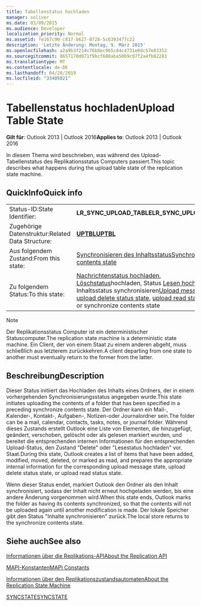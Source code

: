 ```yaml
---
title: Tabellenstatus hochladen
manager: soliver
ms.date: 03/09/2015
ms.audience: Developer
localization_priority: Normal
ms.assetid: fe167c90-c817-b627-0728-5c6393477c22
description: 'Letzte Änderung: Montag, 9. März 2015'
ms.openlocfilehash: a2a9b3f214c76b8ec965c84c4731e0dc57e83352
ms.sourcegitcommit: 8657170d071f9bcf680aba50b9c07f2a4fb82283
ms.translationtype: MT
ms.contentlocale: de-DE
ms.lasthandoff: 04/28/2019
ms.locfileid: "33405821"
---
```

# <a name="upload-table-state"></a><span data-ttu-id="54757-103">Tabellenstatus hochladen</span><span class="sxs-lookup"><span data-stu-id="54757-103">Upload Table State</span></span>

  
  
<span data-ttu-id="54757-104">**Gilt für**: Outlook 2013 | Outlook 2016</span><span class="sxs-lookup"><span data-stu-id="54757-104">**Applies to**: Outlook 2013 | Outlook 2016</span></span> 
  
 <span data-ttu-id="54757-105">In diesem Thema wird beschrieben, was während des Upload-Tabellenstatus des Replikationsstatus Computers passiert.</span><span class="sxs-lookup"><span data-stu-id="54757-105">This topic describes what happens during the upload table state of the replication state machine.</span></span> 
  
## <a name="quick-info"></a><span data-ttu-id="54757-106">QuickInfo</span><span class="sxs-lookup"><span data-stu-id="54757-106">Quick info</span></span>

|||
|:-----|:-----|
|<span data-ttu-id="54757-107">Status-ID:</span><span class="sxs-lookup"><span data-stu-id="54757-107">State Identifier:</span></span>  <br/> |<span data-ttu-id="54757-108">**LR_SYNC_UPLOAD_TABLE**</span><span class="sxs-lookup"><span data-stu-id="54757-108">**LR_SYNC_UPLOAD_TABLE**</span></span> <br/> |
|<span data-ttu-id="54757-109">Zugehörige Datenstruktur:</span><span class="sxs-lookup"><span data-stu-id="54757-109">Related Data Structure:</span></span>  <br/> |<span data-ttu-id="54757-110">**[UPTBL](uptbl.md)**</span><span class="sxs-lookup"><span data-stu-id="54757-110">**[UPTBL](uptbl.md)**</span></span> <br/> |
|<span data-ttu-id="54757-111">Aus folgendem Zustand:</span><span class="sxs-lookup"><span data-stu-id="54757-111">From this state:</span></span>  <br/> |[<span data-ttu-id="54757-112">Synchronisieren des Inhaltsstatus</span><span class="sxs-lookup"><span data-stu-id="54757-112">Synchronize contents state</span></span>](synchronize-contents-state.md) <br/> |
|<span data-ttu-id="54757-113">Zu folgendem Status:</span><span class="sxs-lookup"><span data-stu-id="54757-113">To this state:</span></span>  <br/> |<span data-ttu-id="54757-114">[Nachrichtenstatus hochladen](upload-message-state.md), [Löschstatus](upload-delete-status-state.md)hochladen, Status [Lesen hochladen](upload-read-status-state.md)oder Inhaltsstatus synchronisieren</span><span class="sxs-lookup"><span data-stu-id="54757-114">[Upload message state](upload-message-state.md), [upload delete status state](upload-delete-status-state.md), [upload read status state](upload-read-status-state.md), or synchronize contents state</span></span>  <br/> |
   
> [!NOTE]
> <span data-ttu-id="54757-115">Der Replikationsstatus Computer ist ein deterministischer Statuscomputer.</span><span class="sxs-lookup"><span data-stu-id="54757-115">The replication state machine is a deterministic state machine.</span></span> <span data-ttu-id="54757-116">Ein Client, der von einem Staat zu einem anderen abgeht, muss schließlich aus letzterem zurückkehren.</span><span class="sxs-lookup"><span data-stu-id="54757-116">A client departing from one state to another must eventually return to the former from the latter.</span></span> 
  
## <a name="description"></a><span data-ttu-id="54757-117">Beschreibung</span><span class="sxs-lookup"><span data-stu-id="54757-117">Description</span></span>

<span data-ttu-id="54757-118">Dieser Status initiiert das Hochladen des Inhalts eines Ordners, der in einem vorhergehenden Synchronisierungsstatus angegeben wurde.</span><span class="sxs-lookup"><span data-stu-id="54757-118">This state initiates uploading the contents of a folder that has been specified in a preceding synchronize contents state.</span></span> <span data-ttu-id="54757-119">Der Ordner kann ein Mail-, Kalender-, Kontakt-, Aufgaben-, Notizen-oder Journalordner sein.</span><span class="sxs-lookup"><span data-stu-id="54757-119">The folder can be a mail, calendar, contacts, tasks, notes, or journal folder.</span></span> <span data-ttu-id="54757-120">Während dieses Zustands erstellt Outlook eine Liste von Elementen, die hinzugefügt, geändert, verschoben, gelöscht oder als gelesen markiert wurden, und bereitet die entsprechenden internen Informationen für den entsprechenden Upload-Status, den Zustand "Delete" oder "Lesestatus hochladen" vor. Staat.</span><span class="sxs-lookup"><span data-stu-id="54757-120">During this state, Outlook creates a list of items that have been added, modified, moved, deleted, or marked as read, and prepares the appropriate internal information for the corresponding upload message state, upload delete status state, or upload read status state.</span></span>
  
<span data-ttu-id="54757-121">Wenn dieser Status endet, markiert Outlook den Ordner als den Inhalt synchronisiert, sodass der Inhalt nicht erneut hochgeladen werden, bis eine andere Änderung vorgenommen wird.</span><span class="sxs-lookup"><span data-stu-id="54757-121">When this state ends, Outlook marks the folder as having its contents synchronized, so that the contents will not be uploaded again until another modification is made.</span></span> <span data-ttu-id="54757-122">Der lokale Speicher gibt den Status "Inhalte synchronisieren" zurück.</span><span class="sxs-lookup"><span data-stu-id="54757-122">The local store returns to the synchronize contents state.</span></span>
  
## <a name="see-also"></a><span data-ttu-id="54757-123">Siehe auch</span><span class="sxs-lookup"><span data-stu-id="54757-123">See also</span></span>



[<span data-ttu-id="54757-124">Informationen über die Replikations-API</span><span class="sxs-lookup"><span data-stu-id="54757-124">About the Replication API</span></span>](about-the-replication-api.md)
  
[<span data-ttu-id="54757-125">MAPI-Konstanten</span><span class="sxs-lookup"><span data-stu-id="54757-125">MAPI Constants</span></span>](mapi-constants.md)
  
[<span data-ttu-id="54757-126">Informationen über den Replikationszustandsautomaten</span><span class="sxs-lookup"><span data-stu-id="54757-126">About the Replication State Machine</span></span>](about-the-replication-state-machine.md)
  
[<span data-ttu-id="54757-127">SYNCSTATE</span><span class="sxs-lookup"><span data-stu-id="54757-127">SYNCSTATE</span></span>](syncstate.md)

